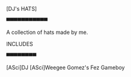 [DJ's HATS]

▀▀▀▀▀▀▀▀▀▀▀

A collection of hats made by me.

INCLUDES

▀▀▀▀▀▀▀▀

[ASci]DJ
[ASci]Weegee
Gomez's Fez
Gameboy
